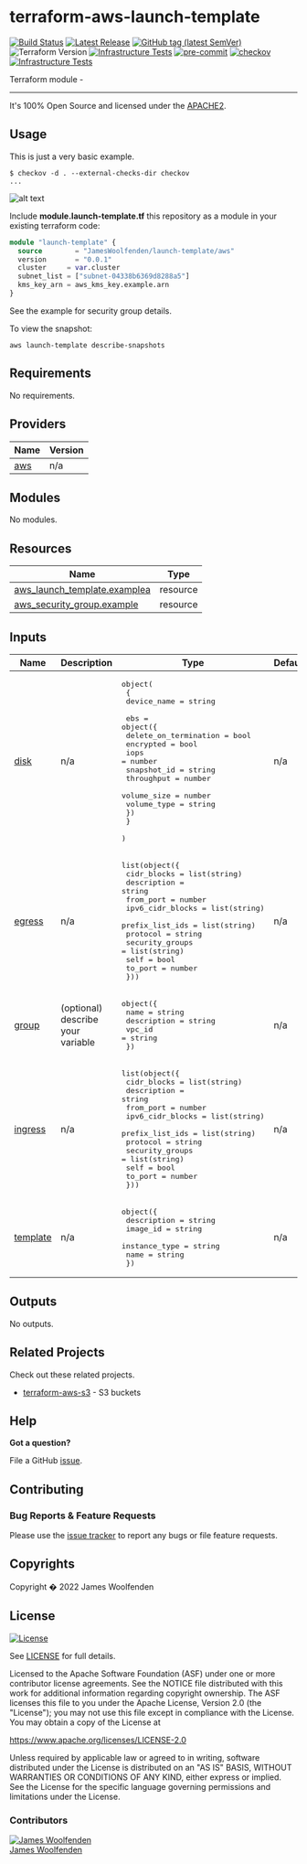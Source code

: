 # terraform-aws-launch-template

[![Build Status](https://github.com/JamesWoolfenden/terraform-aws-launch-template/workflows/Verify%20and%20Bump/badge.svg?branch=main)](https://github.com/JamesWoolfenden/terraform-aws-launch-template)
[![Latest Release](https://img.shields.io/github/release/JamesWoolfenden/terraform-aws-launch-template.svg)](https://github.com/JamesWoolfenden/terraform-aws-launch-template/releases/latest)
[![GitHub tag (latest SemVer)](https://img.shields.io/github/tag/JamesWoolfenden/terraform-aws-launch-template.svg?label=latest)](https://github.com/JamesWoolfenden/terraform-aws-launch-template/releases/latest)
![Terraform Version](https://img.shields.io/badge/tf-%3E%3D0.14.0-blue.svg)
[![Infrastructure Tests](https://www.bridgecrew.cloud/badges/github/JamesWoolfenden/terraform-aws-launch-template/cis_aws)](https://www.bridgecrew.cloud/link/badge?vcs=github&fullRepo=JamesWoolfenden%2Fterraform-aws-launch-template&benchmark=CIS+AWS+V1.2)
[![pre-commit](https://img.shields.io/badge/pre--commit-enabled-brightgreen?logo=pre-commit&logoColor=white)](https://github.com/pre-commit/pre-commit)
[![checkov](https://img.shields.io/badge/checkov-verified-brightgreen)](https://www.checkov.io/)
[![Infrastructure Tests](https://www.bridgecrew.cloud/badges/github/jameswoolfenden/terraform-aws-launch-template/general)](https://www.bridgecrew.cloud/link/badge?vcs=github&fullRepo=JamesWoolfenden%2Fterraform-aws-launch-template&benchmark=INFRASTRUCTURE+SECURITY)

Terraform module -

---

It's 100% Open Source and licensed under the [APACHE2](LICENSE).

## Usage

This is just a very basic example.

```cli
$ checkov -d . --external-checks-dir checkov
...
```

![alt text](./diagram/launch-template.png)

Include **module.launch-template.tf** this repository as a module in your existing terraform code:

```terraform
module "launch-template" {
  source        = "JamesWoolfenden/launch-template/aws"
  version       = "0.0.1"
  cluster     = var.cluster
  subnet_list = ["subnet-04338b6369d8288a5"]
  kms_key_arn = aws_kms_key.example.arn
}
```

See the example for security group details.

To view the snapshot:

```shell
aws launch-template describe-snapshots
```

<!-- BEGINNING OF PRE-COMMIT-TERRAFORM DOCS HOOK -->
## Requirements

No requirements.

## Providers

| Name | Version |
|------|---------|
| <a name="provider_aws"></a> [aws](#provider\_aws) | n/a |

## Modules

No modules.

## Resources

| Name | Type |
|------|------|
| [aws_launch_template.examplea](https://registry.terraform.io/providers/hashicorp/aws/latest/docs/resources/launch_template) | resource |
| [aws_security_group.example](https://registry.terraform.io/providers/hashicorp/aws/latest/docs/resources/security_group) | resource |

## Inputs

| Name | Description | Type | Default | Required |
|------|-------------|------|---------|:--------:|
| <a name="input_disk"></a> [disk](#input\_disk) | n/a | <pre>object(<br>    {<br>      device_name = string<br><br>      ebs = object({<br>        delete_on_termination = bool<br>        encrypted             = bool<br>        iops                  = number<br>        snapshot_id           = string<br>        throughput            = number<br>        volume_size           = number<br>        volume_type           = string<br>      })<br>    }<br>  )</pre> | n/a | yes |
| <a name="input_egress"></a> [egress](#input\_egress) | n/a | <pre>list(object({<br>    cidr_blocks      = list(string)<br>    description      = string<br>    from_port        = number<br>    ipv6_cidr_blocks = list(string)<br>    prefix_list_ids  = list(string)<br>    protocol         = string<br>    security_groups  = list(string)<br>    self             = bool<br>    to_port          = number<br>  }))</pre> | n/a | yes |
| <a name="input_group"></a> [group](#input\_group) | (optional) describe your variable | <pre>object({<br>    name        = string<br>    description = string<br>    vpc_id      = string<br>  })</pre> | n/a | yes |
| <a name="input_ingress"></a> [ingress](#input\_ingress) | n/a | <pre>list(object({<br>    cidr_blocks      = list(string)<br>    description      = string<br>    from_port        = number<br>    ipv6_cidr_blocks = list(string)<br>    prefix_list_ids  = list(string)<br>    protocol         = string<br>    security_groups  = list(string)<br>    self             = bool<br>    to_port          = number<br>  }))</pre> | n/a | yes |
| <a name="input_template"></a> [template](#input\_template) | n/a | <pre>object({<br>    description   = string<br>    image_id      = string<br>    instance_type = string<br>    name          = string<br>  })</pre> | n/a | yes |

## Outputs

No outputs.
<!-- END OF PRE-COMMIT-TERRAFORM DOCS HOOK -->

## Related Projects

Check out these related projects.

- [terraform-aws-s3](https://github.com/jameswoolfenden/terraform-aws-s3) - S3 buckets

## Help

**Got a question?**

File a GitHub [issue](https://github.com/JamesWoolfenden/terraform-aws-launch-template/issues).

## Contributing

### Bug Reports & Feature Requests

Please use the [issue tracker](https://github.com/JamesWoolfenden/terraform-aws-launch-template/issues) to report any bugs or file feature requests.

## Copyrights

Copyright � 2022 James Woolfenden

## License

[![License](https://img.shields.io/badge/License-Apache%202.0-blue.svg)](https://opensource.org/licenses/Apache-2.0)

See [LICENSE](LICENSE) for full details.

Licensed to the Apache Software Foundation (ASF) under one
or more contributor license agreements. See the NOTICE file
distributed with this work for additional information
regarding copyright ownership. The ASF licenses this file
to you under the Apache License, Version 2.0 (the
"License"); you may not use this file except in compliance
with the License. You may obtain a copy of the License at

<https://www.apache.org/licenses/LICENSE-2.0>

Unless required by applicable law or agreed to in writing,
software distributed under the License is distributed on an
"AS IS" BASIS, WITHOUT WARRANTIES OR CONDITIONS OF ANY
KIND, either express or implied. See the License for the
specific language governing permissions and limitations
under the License.

### Contributors

[![James Woolfenden][jameswoolfenden_avatar]][jameswoolfenden_homepage]<br/>[James Woolfenden][jameswoolfenden_homepage]

[jameswoolfenden_homepage]: https://github.com/jameswoolfenden
[jameswoolfenden_avatar]: https://github.com/jameswoolfenden.png?size=150
[github]: https://github.com/jameswoolfenden
[linkedin]: https://www.linkedin.com/in/jameswoolfenden/
[twitter]: https://twitter.com/JimWoolfenden
[share_twitter]: https://twitter.com/intent/tweet/?text=terraform-aws-launch-template&url=https://github.com/JamesWoolfenden/terraform-aws-launch-template
[share_linkedin]: https://www.linkedin.com/shareArticle?mini=true&title=terraform-aws-launch-template&url=https://github.com/JamesWoolfenden/terraform-aws-launch-template
[share_reddit]: https://reddit.com/submit/?url=https://github.com/JamesWoolfenden/terraform-aws-launch-template
[share_facebook]: https://facebook.com/sharer/sharer.php?u=https://github.com/JamesWoolfenden/terraform-aws-launch-template
[share_email]: mailto:?subject=terraform-aws-launch-template&body=https://github.com/JamesWoolfenden/terraform-aws-launch-template
